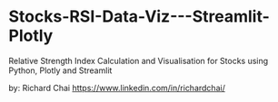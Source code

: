 # Stocks-RSI-Data-Viz---Streamlit-Plotly
Relative Strength Index Calculation and Visualisation for Stocks using Python, Plotly and Streamlit

by:
Richard Chai
https://www.linkedin.com/in/richardchai/

